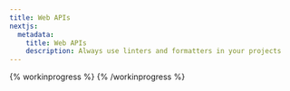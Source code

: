```yaml
---
title: Web APIs
nextjs:
  metadata:
    title: Web APIs
    description: Always use linters and formatters in your projects
---
```


{% workinprogress %}
{% /workinprogress %}

<!-- - Clipboard
- Device Orientation
- Fullscreen
- Geolocation
- Media Capture and Streams
- File API

- https://developer.mozilla.org/en-US/docs/Web/API -->
